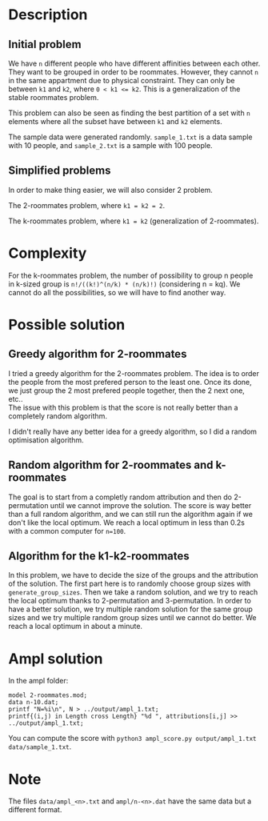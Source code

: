 # Description
## Initial problem
We have `n` different people who have different affinities between each other. They want to be grouped in order to be roommates. However, they cannot `n` in the same appartment due to physical constraint. They can only be between `k1` and `k2`, where `0 < k1 <= k2`. This is a generalization of the stable roommates problem. 

This problem can also be seen as finding the best partition of a set with `n` elements where all the subset have between `k1` and `k2` elements. 

The sample data were generated randomly. `sample_1.txt` is a data sample with 10 people, and `sample_2.txt` is a sample with 100 people.

## Simplified problems
In order to make thing easier, we will also consider 2 problem.

The 2-roommates problem, where `k1 = k2 = 2`.

The k-roommates problem, where `k1 = k2` (generalization of 2-roommates).

# Complexity
For the k-roommates problem, the number of possibility to group n people in k-sized group is `n!/((k!)^(n/k) * (n/k)!)` (considering n = kq). We cannot do all the possibilities, so we will have to find another way.

# Possible solution
## Greedy algorithm for 2-roommates
I tried a greedy algorithm for the 2-roommates problem. The idea is to order the people from the most prefered person to the least one. Once its done, we just group the 2 most prefered people together, then the 2 next one, etc..  
The issue with this problem is that the score is not really better than a completely random algorithm.

I didn't really have any better idea for a greedy algorithm, so I did a random optimisation algorithm.

## Random algorithm for 2-roommates and k-roommates
The goal is to start from a completly random attribution and then do 2-permutation until we cannot improve the solution. The score is way better than a full random algorithm, and we can still run the algorithm again if we don't like the local optimum. We reach a local optimum in less than 0.2s with a common computer for `n=100`.

## Algorithm for the k1-k2-roommates
In this problem, we have to decide the size of the groups and the attribution of the solution. The first part here is to randomly choose group sizes with `generate_group_sizes`. Then we take a random solution, and we try to reach the local optimum thanks to 2-permutation and 3-permutation. In order to have a better solution, we try multiple random solution for the same group sizes and we try multiple random group sizes until we cannot do better. We reach a local optimum in about a minute.


# Ampl solution
In the ampl folder:

```
model 2-roommates.mod;
data n-10.dat;
printf "N=%i\n", N > ../output/ampl_1.txt;
printf{(i,j) in Length cross Length} "%d ", attributions[i,j] >> ../output/ampl_1.txt;
```

You can compute the score with `python3 ampl_score.py output/ampl_1.txt data/sample_1.txt`.

# Note
The files `data/ampl_<n>.txt` and `ampl/n-<n>.dat` have the same data but a different format.